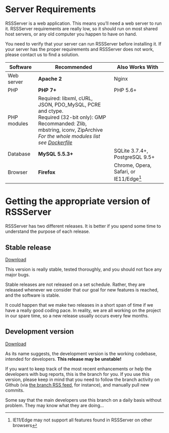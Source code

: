 # Server Requirements

RSSServer is a web application. This means you’ll need a web server to run it. RSSServer requirements are really low, so it should run on most shared host servers, or any old computer you happen to have on hand.

You need to verify that your server can run RSSServer before installing it. If your server has the proper requirements and RSSServer does not work, please contact us to find a solution.

| Software      | Recommended             | Also Works With         |
| ------------- | ----------------------- | ----------------------- |
| Web server    | **Apache 2**            | Nginx                   |
| PHP           | **PHP 7+**              | PHP 5.6+                |
| PHP modules   | Required: libxml, cURL, JSON, PDO\_MySQL, PCRE and ctype. <br>Required (32-bit only): GMP <br> Recommanded: Zlib, mbstring, iconv, ZipArchive <br> *For the whole modules list see [Dockerfile](https://github.com/RSSServer/RSSServer/blob/master/Docker/Dockerfile-Alpine#L7-L9)* | |
| Database      | **MySQL 5.5.3+**        | SQLite 3.7.4+, PostgreSQL 9.5+          |
| Browser       | **Firefox**             | Chrome, Opera, Safari, or IE11/Edge[^1] |


# Getting the appropriate version of RSSServer

RSSServer has two different releases. It is better if you spend some time to understand the purpose of each release.

## Stable release

[Download](https://github.com/RSSServer/RSSServer/releases/latest)

This version is really stable, tested thoroughly, and you should not face any major bugs.

Stable releases are not released on a set schedule. Rather, they are released whenever we consider that our goal for new features is reached, and the software is stable.

It could happen that we make two releases in a short span of time if we have a really good coding pace. In reality, we are all working on the project in our spare time, so a new release usually occurs every few months.

## Development version

[Download](https://github.com/RSSServer/RSSServer/archive/master.zip)

As its name suggests, the development version is the working codebase, intended for developers. **This release may be unstable!**

If you want to keep track of the most recent enhancements or help the developers with bug reports, this is the branch for you. If you use this version, please keep in mind that you need to follow the branch activity on Github (via [the branch RSS feed](https://github.com/RSSServer/RSSServer/commits/master.atom), for instance), and manually pull new commits.

Some say that the main developers use this branch on a daily basis without problem. They may know what they are doing…

[^1]: IE11/Edge may not support all features found in RSSServer on other browsers
